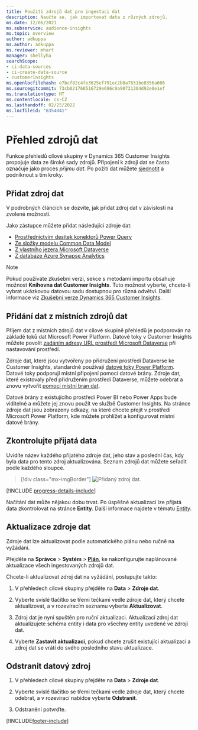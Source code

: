 ```yaml
---
title: Použití zdrojů dat pro ingestaci dat
description: Naučte se, jak importovat data z různých zdrojů.
ms.date: 12/06/2021
ms.subservice: audience-insights
ms.topic: overview
author: adkuppa
ms.author: adkuppa
ms.reviewer: mhart
manager: shellyha
searchScope:
- ci-data-sources
- ci-create-data-source
- customerInsights
ms.openlocfilehash: e7bcf82c4fe3625ef791ec2b0a7651be0356a006
ms.sourcegitcommit: 73cb021760516729e696c9a90731304d92e0e1ef
ms.translationtype: HT
ms.contentlocale: cs-CZ
ms.lasthandoff: 02/25/2022
ms.locfileid: "8354041"
---
```

# <a name="data-sources-overview"></a>Přehled zdrojů dat



Funkce přehledů cílové skupiny v Dynamics 365 Customer Insights propojuje data ze široké sady zdrojů. Připojení k zdroji dat se často označuje jako proces *příjmu dat*. Po požití dat můžete [sjednotit](data-unification.md) a podniknout s tím kroky.

## <a name="add-a-data-source"></a>Přidat zdroj dat

V podrobných článcích se dozvíte, jak přidat zdroj dat v závislosti na zvolené možnosti.

Jako zástupce můžete přidat následující zdroje dat:

- [Prostřednictvím desítek konektorů Power Query](connect-power-query.md)
- [Ze složky modelu Common Data Model](connect-common-data-model.md)
- [Z vlastního jezera Microsoft Dataverse](connect-dataverse-managed-lake.md)
- [Z databáze Azure Synapse Analytics](connect-synapse.md)

> [!NOTE]
> Pokud používáte zkušební verzi, sekce s metodami importu obsahuje možnost **Knihovna dat Customer Insights**. Tuto možnost vyberte, chcete-li vybrat ukázkovou datovou sadu dostupnou pro různá odvětví. Další informace viz [Zkušební verze Dynamics 365 Customer Insights](../trial-signup.md).

## <a name="add-data-from-on-premises-data-sources"></a>Přidání dat z místních zdrojů dat

Příjem dat z místních zdrojů dat v cílové skupině přehledů je podporován na základě toků dat Microsoft Power Platform. Datové toky v Customer Insights můžete povolit [zadáním adresy URL prostředí Microsoft Dataverse](create-environment.md) při nastavování prostředí.

Zdroje dat, které jsou vytvořeny po přidružení prostředí Dataverse ke Customer Insights, standardně používají [datové toky Power Platform](/power-query/dataflows/overview-dataflows-across-power-platform-dynamics-365). Datové toky podporují místní připojení pomocí datové brány. Zdroje dat, které existovaly před přidružením prostředí Dataverse, můžete odebrat a znovu vytvořit [pomocí místní bran dat](/data-integration/gateway/service-gateway-app).

Datové brány z existujícího prostředí Power BI nebo Power Apps bude viditelné a můžete jej znovu použít ve službě Customer Insights. Na stránce zdroje dat jsou zobrazeny odkazy, na které chcete přejít v prostředí Microsoft Power Platform, kde můžete prohlížet a konfigurovat místní datové brány.

## <a name="review-ingested-data"></a>Zkontrolujte přijatá data

Uvidíte název každého přijatého zdroje dat, jeho stav a poslední čas, kdy byla data pro tento zdroj aktualizována. Seznam zdrojů dat můžete seřadit podle každého sloupce.

> [!div class="mx-imgBorder"]
> ![Přidaný zdroj dat.](media/configure-data-datasource-added.png "Přidaný zdroj dat")

[!INCLUDE [progress-details-include](../includes/progress-details-pane.md)]

Načítání dat může nějakou dobu trvat. Po úspěšné aktualizaci lze přijatá data zkontrolovat na stránce **Entity**. Další informace najdete v tématu [Entity](entities.md).

## <a name="refresh-a-data-source"></a>Aktualizace zdroje dat

Zdroje dat lze aktualizovat podle automatického plánu nebo ručně na vyžádání. 

Přejděte na **Správce** > **Systém** > [**Plán**](system.md#schedule-tab), ke nakonfigurujte naplánované aktualizace všech ingestovaných zdrojů dat.

Chcete-li aktualizovat zdroj dat na vyžádání, postupujte takto:

1. V přehledech cílové skupiny přejděte na **Data** > **Zdroje dat**.

2. Vyberte svislé tlačítko se třemi tečkami vedle zdroje dat, který chcete aktualizovat, a v rozevíracím seznamu vyberte **Aktualizovat**.

3. Zdroj dat je nyní spuštěn pro ruční aktualizaci. Aktualizací zdroj dat aktualizujete schéma entity i data pro všechny entity uvedené ve zdroji dat.

4. Vyberte **Zastavit aktualizaci**, pokud chcete zrušit existující aktualizaci a zdroj dat se vrátí do svého posledního stavu aktualizace.

## <a name="delete-a-data-source"></a>Odstranit datový zdroj

1. V přehledech cílové skupiny přejděte na **Data** > **Zdroje dat**.

2. Vyberte svislé tlačítko se třemi tečkami vedle zdroje dat, který chcete odebrat, a v rozevírací nabídce vyberte **Odstranit**.

3. Odstranění potvrďte.


[!INCLUDE[footer-include](../includes/footer-banner.md)]
